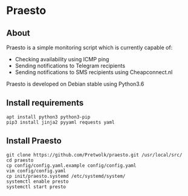 # Praesto
## About
Praesto is a simple monitoring script which is currently capable of:

- Checking availability using ICMP ping
- Sending notifications to Telegram recipients
- Sending notifications to SMS recipients using Cheapconnect.nl

Praesto is developed on Debian stable using Python3.6

## Install requirements
```
apt install python3 python3-pip
pip3 install jinja2 pyyaml requests yaml
```

## Install Praesto
```
git clone https://github.com/Pretwolk/praesto.git /usr/local/src/
cd praesto
cp config/config.yaml.example config/config.yaml
vim config/config.yaml
cp init/praesto.systemd /etc/systemd/system/
systemctl enable presto
systemctl start presto
```
